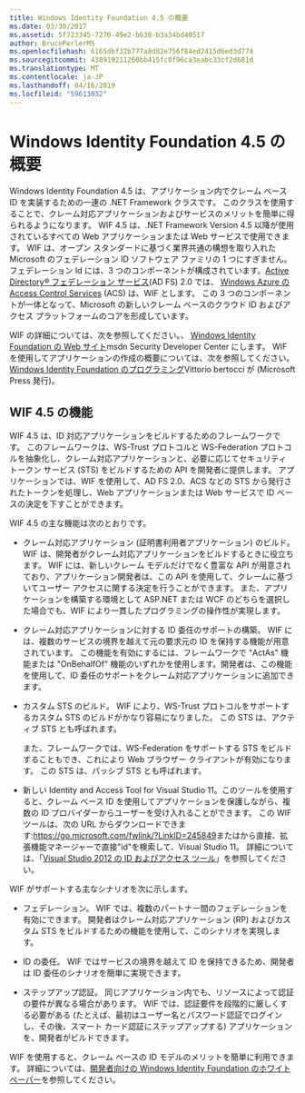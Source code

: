 ```yaml
---
title: Windows Identity Foundation 4.5 の概要
ms.date: 03/30/2017
ms.assetid: 5f723345-7270-49e2-b638-b3a34bd40517
author: BrucePerlerMS
ms.openlocfilehash: 6165dbf32b777a8d82e756f84ed2415d6ed3d774
ms.sourcegitcommit: 438919211260bb415fc8f96ca3eabc33cf2d681d
ms.translationtype: MT
ms.contentlocale: ja-JP
ms.lasthandoff: 04/16/2019
ms.locfileid: "59613032"
---
```

# <a name="windows-identity-foundation-45-overview"></a>Windows Identity Foundation 4.5 の概要
Windows Identity Foundation 4.5 は、アプリケーション内でクレーム ベース ID を実装するための一連の .NET Framework クラスです。 このクラスを使用することで、クレーム対応アプリケーションおよびサービスのメリットを簡単に得られるようになります。 WIF 4.5 は、.NET Framework Version 4.5 以降が使用されているすべての Web アプリケーションまたは Web サービスで使用できます。 WIF は、オープン スタンダードに基づく業界共通の構想を取り入れた Microsoft のフェデレーション ID ソフトウェア ファミリの 1 つにすぎません。 フェデレーション Id には、3 つのコンポーネントが構成されています。[Active Directory® フェデレーション サービス](https://go.microsoft.com/fwlink/?LinkID=247516)(AD FS) 2.0 では、 [Windows Azure の Access Control Services](https://go.microsoft.com/fwlink/?LinkID=247517) (ACS) は、WIF とします。 この 3 つのコンポーネントが一体となって、Microsoft の新しいクレーム ベースのクラウド ID およびアクセス プラットフォームのコアを形成しています。  
  
 WIF の詳細については、次を参照してください。、 [Windows Identity Foundation の Web サイト](https://go.microsoft.com/fwlink/?LinkId=149009)msdn Security Developer Center にします。 WIF を使用してアプリケーションの作成の概要については、次を参照してください。 [Windows Identity Foundation のプログラミング](https://go.microsoft.com/fwlink/?LinkId=210158)Vittorio bertocci が (Microsoft Press 発行)。  
  
## <a name="wif-45-features"></a>WIF 4.5 の機能  
 WIF 4.5 は、ID 対応アプリケーションをビルドするためのフレームワークです。 このフレームワークは、WS-Trust プロトコルと WS-Federation プロトコルを抽象化し、クレーム対応アプリケーションと、必要に応じてセキュリティ トークン サービス (STS) をビルドするための API を開発者に提供します。 アプリケーションでは、WIF を使用して、AD FS 2.0、ACS などの STS から発行されたトークンを処理し、Web アプリケーションまたは Web サービスで ID ベースの決定を下すことができます。  
  
 WIF 4.5 の主な機能は次のとおりです。  
  
-   クレーム対応アプリケーション (証明書利用者アプリケーション) のビルド。 WIF は、開発者がクレーム対応アプリケーションをビルドするときに役立ちます。 WIF には、新しいクレーム モデルだけでなく豊富な API が用意されており、アプリケーション開発者は、この API を使用して、クレームに基づいてユーザー アクセスに関する決定を行うことができます。  また、アプリケーションを構築する環境として ASP.NET または WCF のどちらを選択した場合でも、WIF により一貫したプログラミングの操作性が実現します。  
  
-   クレーム対応アプリケーションに対する ID 委任のサポートの構築。  WIF には、複数のサービスの境界を越えて元の要求元の ID を保持する機能が用意されています。 この機能を有効にするには、フレームワークで "ActAs" 機能または "OnBehalfOf" 機能のいずれかを使用します。開発者は、この機能を使用して、ID 委任のサポートをクレーム対応アプリケーションに追加できます。  
  
-   カスタム STS のビルド。  WIF により、WS-Trust プロトコルをサポートするカスタム STS のビルドがかなり容易になりました。 この STS は、アクティブ STS とも呼ばれます。  
  
     また、フレームワークでは、WS-Federation をサポートする STS をビルドすることもでき、これにより Web ブラウザー クライアントが有効になります。 この STS は、パッシブ STS とも呼ばれます。  
  
-   新しい Identity and Access Tool for Visual Studio 11。このツールを使用すると、クレーム ベース ID を使用してアプリケーションを保護しながら、複数の ID プロバイダーからユーザーを受け入れることができます。 この WIF ツールは、次の URL からダウンロードできます:<https://go.microsoft.com/fwlink/?LinkID=245849>またはから直接、拡張機能マネージャーで直接"id"を検索して、Visual Studio 11。 詳細については、「[Visual Studio 2012 の ID およびアクセス ツール](../../../docs/framework/security/identity-and-access-tool-for-vs.md)」を参照してください。  
  
 WIF がサポートする主なシナリオを次に示します。  
  
-   フェデレーション。  WIF では、複数のパートナー間のフェデレーションを有効にできます。 開発者はクレーム対応アプリケーション (RP) およびカスタム STS をビルドするための機能を使用して、このシナリオを実現します。  
  
-   ID の委任。  WIF ではサービスの境界を越えて ID を保持できるため、開発者は ID 委任のシナリオを簡単に実現できます。  
  
-   ステップアップ認証。 同じアプリケーション内でも、リソースによって認証の要件が異なる場合があります。 WIF では、認証要件を段階的に厳しくする必要がある (たとえば、最初はユーザー名とパスワード認証でログインし、その後、スマート カード認証にステップアップする) アプリケーションを、開発者がビルドできます。  
  
 WIF を使用すると、クレーム ベースの ID モデルのメリットを簡単に利用できます。 詳細については、[開発者向けの Windows Identity Foundation のホワイト ペーパー](https://download.microsoft.com/download/7/d/0/7d0b5166-6a8a-418a-addd-95ee9b046994/windowsidentityfoundationwhitepaperfordevelopers-rtw.pdf)を参照してください。
